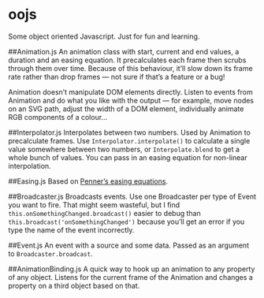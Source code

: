 # oojs
Some object oriented Javascript. Just for fun and learning.

##Animation.js
An animation class with start, current and end values, a duration and an easing equation. It precalculates each frame then scrubs through them over time. Because of this behaviour, it’ll slow down its frame rate rather than drop frames — not sure if that’s a feature or a bug!

Animation doesn’t manipulate DOM elements directly. Listen to events from Animation and do what you like with the output — for example, move nodes on an SVG path, adjust the width of a DOM element, individually animate RGB components of a colour…

##Interpolator.js
Interpolates between two numbers. Used by Animation to precalculate frames. Use ```Interpolator.interpolate()``` to calculate a single value somewhere between two numbers, or ```Interpolate.blend``` to get a whole bunch of values. You can pass in an easing equation for non-linear interpolation.

##Easing.js
Based on [Penner’s easing equations](http://robertpenner.com/easing/). 

##Broadcaster.js
Broadcasts events. Use one Broadcaster per type of Event you want to fire. That might seem wasteful, but I find ```this.onSomethingChanged.broadcast()``` easier to debug than ```this.broadcast('onSomethingChanged')``` because you’ll get an error if you type the name of the event incorrectly.

##Event.js
An event with a source and some data. Passed as an argument to ```Broadcaster.broadcast```.

##AnimationBinding.js
A quick way to hook up an animation to any property of any object. Listens for the current frame of the Animation and changes a property on a third object based on that.
